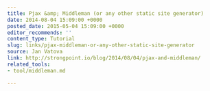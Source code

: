 ```yaml
---
title: Pjax &amp; Middleman (or any other static site generator)
date: 2014-08-04 15:09:00 +0000
posted_date: 2015-05-04 15:09:00 +0000
editor_recommends: ''
content_type: Tutorial
slug: links/pjax-middleman-or-any-other-static-site-generator
source: Jan Vatova
link: http://strongpoint.io/blog/2014/08/04/pjax-and-middleman/
related_tools:
- tool/middleman.md

---
```

